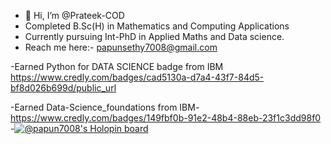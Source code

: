- 👋 Hi, I’m @Prateek-COD
- Completed B.Sc(H) in Mathematics and Computing Applications
- Currently pursuing Int-PhD in Applied Maths and Data science.
- Reach me here:- papunsethy7008@gmail.com

-Earned Python for DATA SCIENCE badge from IBM 
https://www.credly.com/badges/cad5130a-d7a4-43f7-84d5-bf8d026b699d/public_url

-Earned Data-Science_foundations from IBM-https://www.credly.com/badges/149fbf0b-91e2-48b4-88eb-23f1c3dd98f0
-[![@papun7008's Holopin board](https://holopin.io/api/user/board?user=papun7008)](https://holopin.io/@papun7008)
<!---
Prateek-COD/Prateek-COD is a ✨ special ✨ repository because its `README.md` (this file) appears on your GitHub profile.
You can click the Preview link to take a look at your changes.
--->
